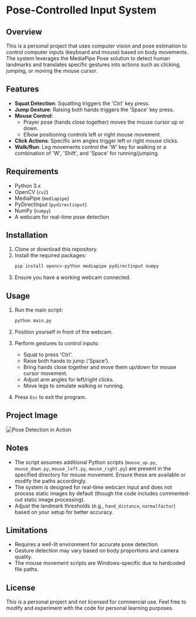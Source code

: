 # Pose-Controlled Input System

## Overview
This is a personal project that uses computer vision and pose estimation to control computer inputs (keyboard and mouse) based on body movements. The system leverages the MediaPipe Pose solution to detect human landmarks and translates specific gestures into actions such as clicking, jumping, or moving the mouse cursor.

## Features
- **Squat Detection**: Squatting triggers the 'Ctrl' key press.
- **Jump Gesture**: Raising both hands triggers the 'Space' key press.
- **Mouse Control**: 
  - Prayer pose (hands close together) moves the mouse cursor up or down.
  - Elbow positioning controls left or right mouse movement.
- **Click Actions**: Specific arm angles trigger left or right mouse clicks.
- **Walk/Run**: Leg movements control the 'W' key for walking or a combination of 'W', 'Shift', and 'Space' for running/jumping.

## Requirements
- Python 3.x
- OpenCV (`cv2`)
- MediaPipe (`mediapipe`)
- PyDirectInput (`pydirectinput`)
- NumPy (`numpy`)
- A webcam for real-time pose detection

## Installation
1. Clone or download this repository.
2. Install the required packages:
   ```bash
   pip install opencv-python mediapipe pydirectinput numpy
   ```
3. Ensure you have a working webcam connected.

## Usage
1. Run the main script:
   ```bash
   python main.py
   ```
2. Position yourself in front of the webcam.
3. Perform gestures to control inputs:
   - Squat to press 'Ctrl'.
   - Raise both hands to jump ('Space').
   - Bring hands close together and move them up/down for mouse cursor movement.
   - Adjust arm angles for left/right clicks.
   - Move legs to simulate walking or running.

4. Press `Esc` to exit the program.

## Project Image
![Pose Detection in Action](https://github.com/user-attachments/assets/1940b3e5-b9a3-42ed-abf8-7b56e0e74724)

## Notes
- The script assumes additional Python scripts (`mouse_up.py`, `mouse_down.py`, `mouse_left.py`, `mouse_right.py`) are present in the specified directory for mouse movement. Ensure these are available or modify the paths accordingly.
- The system is designed for real-time webcam input and does not process static images by default (though the code includes commented-out static image processing).
- Adjust the landmark thresholds (e.g., `hand_distance`, `normalfactor`) based on your setup for better accuracy.

## Limitations
- Requires a well-lit environment for accurate pose detection.
- Gesture detection may vary based on body proportions and camera quality.
- The mouse movement scripts are Windows-specific due to hardcoded file paths.

## License
This is a personal project and not licensed for commercial use. Feel free to modify and experiment with the code for personal learning purposes.